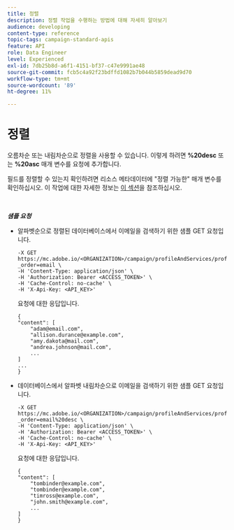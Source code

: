 ```yaml
---
title: 정렬
description: 정렬 작업을 수행하는 방법에 대해 자세히 알아보기
audience: developing
content-type: reference
topic-tags: campaign-standard-apis
feature: API
role: Data Engineer
level: Experienced
exl-id: 7db25b8d-a6f1-4151-bf37-c47e9991ae48
source-git-commit: fcb5c4a92f23bdffd1082b7b044b5859dead9d70
workflow-type: tm+mt
source-wordcount: '89'
ht-degree: 11%

---
```


# 정렬

오름차순 또는 내림차순으로 정렬을 사용할 수 있습니다. 이렇게 하려면 **%20desc** 또는 **%20asc** 매개 변수를 요청에 추가합니다.

필드를 정렬할 수 있는지 확인하려면 리소스 메타데이터에 &quot;정렬 가능한&quot; 매개 변수를 확인하십시오. 이 작업에 대한 자세한 정보는 [이 섹션](../../api/using/metadata-mechanism.md)을 참조하십시오.

<br/>

***샘플 요청***

* 알파벳순으로 정렬된 데이터베이스에서 이메일을 검색하기 위한 샘플 GET 요청입니다.

   ```
   -X GET https://mc.adobe.io/<ORGANIZATION>/campaign/profileAndServices/profile/email/email?_order=email \
   -H 'Content-Type: application/json' \
   -H 'Authorization: Bearer <ACCESS_TOKEN>' \
   -H 'Cache-Control: no-cache' \
   -H 'X-Api-Key: <API_KEY>'
   ```

   요청에 대한 응답입니다.

   ```
   {
   "content": [
       "adam@email.com",
       "allison.durance@example.com",
       "amy.dakota@mail.com",
       "andrea.johnson@mail.com",
       ...
   ]
   ...
   }
   ```

* 데이터베이스에서 알파벳 내림차순으로 이메일을 검색하기 위한 샘플 GET 요청입니다.

   ```
   -X GET https://mc.adobe.io/<ORGANIZATION>/campaign/profileAndServices/profile/email?_order=email%20desc \
   -H 'Content-Type: application/json' \
   -H 'Authorization: Bearer <ACCESS_TOKEN>' \
   -H 'Cache-Control: no-cache' \
   -H 'X-Api-Key: <API_KEY>'
   ```

   요청에 대한 응답입니다.

   ```
   {
   "content": [
       "tombinder@example.com",
       "tombinder@example.com",
       "timross@example.com",
       "john.smith@example.com",
       ...
   ]
   }
   ```
